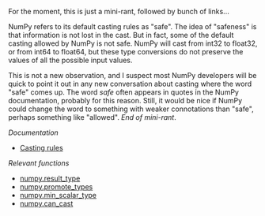 For the moment, this is just a mini-rant, followed by bunch of links...

NumPy refers to its default casting rules as "safe".  The idea of "safeness"
is that information is not lost in the cast.  But in fact, some of the default
casting allowed by NumPy is not safe.  NumPy will cast from int32 to float32,
or from int64 to float64, but these type conversions do not preserve the values
of all the possible input values.

This is not a new observation, and I suspect most NumPy developers will be
quick to point it out in any new conversation about casting where the word
"safe" comes up.  The word *safe* often appears in quotes in the NumPy
documentation, probably for this reason.  Still, it would be nice if NumPy
could change the word to something with weaker connotations than "safe",
perhaps something like "allowed". *End of mini-rant*.

*Documentation*

* [Casting rules](https://numpy.org/devdocs/reference/ufuncs.html#casting-rules)

*Relevant functions*

* [numpy.result_type](https://numpy.org/devdocs/reference/generated/numpy.result_type.html)
* [numpy.promote_types](https://numpy.org/devdocs/reference/generated/numpy.promote_types.html)
* [numpy.min_scalar_type](https://numpy.org/devdocs/reference/generated/numpy.min_scalar_type.html)
* [numpy.can_cast](https://numpy.org/devdocs/reference/generated/numpy.can_cast.html)
